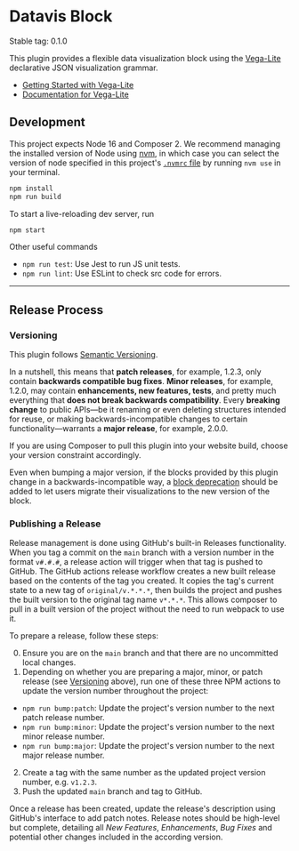 # Datavis Block

Stable tag: 0.1.0

This plugin provides a flexible data visualization block using the [Vega-Lite](https://vega.github.io/) declarative JSON visualization grammar.

- [Getting Started with Vega-Lite](https://vega.github.io/vega-lite/tutorials/getting_started.html)
- [Documentation for Vega-Lite](https://vega.github.io/vega-lite/docs/)

## Development

This project expects Node 16 and Composer 2. We recommend managing the installed version of Node using [nvm](https://github.com/nvm-sh/nvm), in which case you can select the version of node specified in this project's [`.nvmrc` file](https://github.com/nvm-sh/nvm#nvmrc) by running `nvm use` in your terminal.

```sh
npm install
npm run build
```

To start a live-reloading dev server, run

```sh
npm start
```

Other useful commands

- `npm run test`: Use Jest to run JS unit tests.
- `npm run lint`: Use ESLint to check src code for errors.

----


## Release Process

### Versioning

This plugin follows [Semantic Versioning](https://semver.org/).

In a nutshell, this means that **patch releases**, for example, 1.2.3, only contain **backwards compatible bug fixes**.
**Minor releases**, for example, 1.2.0, may contain **enhancements, new features, tests**, and pretty much everything that **does not break backwards compatibility**.
Every **breaking change** to public APIs—be it renaming or even deleting structures intended for reuse, or making backwards-incompatible changes to certain functionality—warrants a **major release**, for example, 2.0.0.

If you are using Composer to pull this plugin into your website build, choose your version constraint accordingly.

Even when bumping a major version, if the blocks provided by this plugin change in a backwards-incompatible way, a [block deprecation](https://developer.wordpress.org/block-editor/reference-guides/block-api/block-deprecation/) should be added to let users migrate their visualizations to the new version of the block.

### Publishing a Release

Release management is done using GitHub's built-in Releases functionality. When you tag a commit on the `main` branch with a version number in the format `v#.#.#`, a release action will trigger when that tag is pushed to GitHub.
The GitHub actions release workflow creates a new built release based on the contents of the tag you created.
It copies the tag's current state to a new tag of `original/v.*.*.*`, then builds the project and pushes the built version to the original tag name `v*.*.*`.
This allows composer to pull in a built version of the project without the need to run webpack to use it.

To prepare a release, follow these steps:

0. Ensure you are on the `main` branch and that there are no uncommitted local changes.
1. Depending on whether you are preparing a major, minor, or patch release (see [Versioning](#versioning) above), run one of these three NPM actions to update the version number throughout the project:
  - `npm run bump:patch`: Update the project's version number to the next patch release number.
  - `npm run bump:minor`: Update the project's version number to the next minor release number.
  - `npm run bump:major`: Update the project's version number to the next major release number.
2. Create a tag with the same number as the updated project version number, e.g. `v1.2.3`.
3. Push the updated `main` branch and tag to GitHub.

Once a release has been created, update the release's description using GitHub's interface to add patch notes. Release notes should be high-level but complete, detailing all _New Features_, _Enhancements_, _Bug Fixes_ and potential other changes included in the according version.
